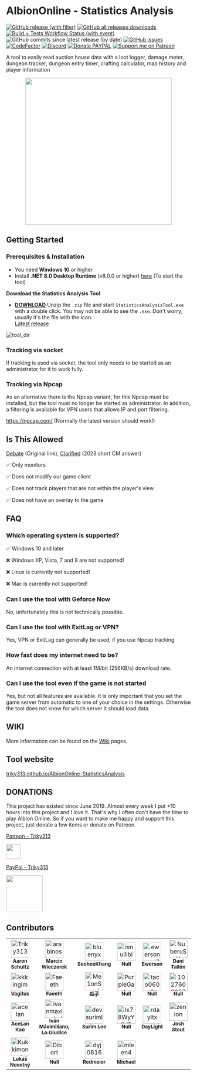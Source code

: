 AlbionOnline - Statistics Analysis
===================
[![GitHub release (with filter)](https://img.shields.io/github/v/release/Triky313/AlbionOnline-StatisticsAnalysis?style=for-the-badge&labelColor=1E2126&color=0C637F)](https://github.com/Triky313/AlbionOnline-StatisticsAnalysis/releases)
[![GitHub all releases downloads](https://img.shields.io/github/downloads/Triky313/AlbionOnline-StatisticsAnalysis/total?style=for-the-badge&labelColor=1E2126&color=EF476F)
](https://github.com/Triky313/AlbionOnline-StatisticsAnalysis/releases)
[![Build + Tests Workflow Status (with event)](https://img.shields.io/github/actions/workflow/status/Triky313/AlbionOnline-StatisticsAnalysis/pr-build-and-unit-tests.yml?style=for-the-badge&label=%F0%9F%9B%A0%EF%B8%8F%20Build%20%2B%20Unit%20tests&labelColor=1E2126&color=09C3A5)](https://github.com/Triky313/AlbionOnline-StatisticsAnalysis/actions/workflows/pr-build-and-unit-tests.yml)
![GitHub commits since latest release (by date)](https://img.shields.io/github/commits-since/Triky313/AlbionOnline-StatisticsAnalysis/latest?style=for-the-badge&labelColor=1E2126&color=09C3A5)
[![GitHub issues](https://img.shields.io/github/issues/Triky313/AlbionOnline-StatisticsAnalysis?style=for-the-badge&labelColor=1E2126&color=FBAF69)](https://github.com/Triky313/AlbionOnline-StatisticsAnalysis/issues)
[![CodeFactor](https://www.codefactor.io/repository/github/triky313/albiononline-statisticsanalysis/badge/main?style=for-the-badge&labelColor=1E2126&color=0CB0A9)](https://www.codefactor.io/repository/github/triky313/albiononline-statisticsanalysis/overview/main)
[![Discord](https://img.shields.io/discord/772406813438115891?style=for-the-badge&logo=discord&logoColor=7289da&label=discord&labelColor=1E2126&color=7289da)](https://discord.gg/Wv5RWehbrU)
[![Donate PAYPAL](https://img.shields.io/badge/paypal-donate-1e477a?style=for-the-badge&labelColor=1E2126&color=1e477a)](https://www.paypal.com/donate/?hosted_button_id=N6T3CWXYNGHKC)
[![Support me on Patreon](https://img.shields.io/endpoint.svg?url=https%3A%2F%2Fshieldsio-patreon.vercel.app%2Fapi%3Fusername%3DTriky313%26type%3Dpatrons&style=for-the-badge)](https://patreon.com/Triky313)

A tool to easily read auction house data with a loot logger, damage meter, dungeon tracker, dungeon entry timer, crafting calculator, map history and player information

<p align="center" align='right'>
  <img src="https://user-images.githubusercontent.com/14247773/147143464-c36d0cba-dddb-4b34-bd2e-11e3f65e3289.png" data-canonical-src="https://user-images.githubusercontent.com/14247773/147143464-c36d0cba-dddb-4b34-bd2e-11e3f65e3289.png" width="400" height="400" />
</p>

## Getting Started

### Prerequisites & Installation
- You need **Windows 10** or higher
- Install **.NET 8.0 Desktop Runtime** (v8.0.0 or higher) [here](https://dotnet.microsoft.com/en-us/download/dotnet/thank-you/runtime-desktop-8.0.0-windows-x64-installer) (To start the tool)

**Download the Statistics Analysis Tool**
- [**DOWNLOAD**](https://github.com/Triky313/AlbionOnline-StatisticsAnalysis/releases/download/v7.1.0/StatisticsAnalysis-AlbionOnline-v7.1.0-x64.zip)
Unzip the `.zip` file and start `StatisticsAnalysisTool.exe` with a double click. You may not be able to see the `.exe`. Don't worry, usually it's the file with the icon.  
[Latest release](https://github.com/Triky313/AlbionOnline-StatisticsAnalysis/releases/latest)

![tool_dir](https://user-images.githubusercontent.com/14247773/170473306-4dcc629e-384e-41b2-ada8-657cabe1b472.png)


### Tracking via socket
If tracking is used via socket, the tool only needs to be started as an administrator for it to work fully.

### Tracking via Npcap
As an alternative there is the Npcap variant, for this Npcap must be installed, but the tool must no longer be started as administrator.
In addition, a filtering is available for VPN users that allows IP and port filtering.

https://npcap.com/ (Normally the latest version should work!)

## Is This Allowed
[Debate](https://forum.albiononline.com/index.php/Thread/124819-Regarding-3rd-Party-Software-and-Network-Traffic-aka-do-not-cheat-Update-16-45-U/) (Original link),  [Clarified](https://forum.albiononline.com/index.php/Thread/153238-DPS-METER/#:~:text=As%20noted%20on%20the%20GitHub,to%20use%20it%20without%20concern.) (2023 short CM answer)  

✅ Only monitors

✅ Does not modify our game client

✅ Does not track players that are not within the player's view

✅ Does not have an overlay to the game

## FAQ
### Which operating system is supported?
✅ Windows 10 and later

❌ Windows XP, Vista, 7 and 8 are not supported!

❌ Linux is currently not supported!

❌ Mac is currently not supported!

### Can I use the tool with Geforce Now
No, unfortunately this is not technically possible.

### Can I use the tool with ExitLag or VPN?
Yes, VPN or ExitLag can generally be used, if you use Npcap tracking

### How fast does my internet need to be?
An internet connection with at least 1M/bit (256KB/s) download rate.

### Can I use the tool even if the game is not started
Yes, but not all features are available. 
It is only important that you set the game server from automatic to one of your choice in the settings. Otherwise the tool does not know for which server it should load data.

## WIKI
More information can be found on the [Wiki](https://github.com/Triky313/AlbionOnline-StatisticsAnalysis/wiki) pages.

## Tool website
[triky313.github.io/AlbionOnline-StatisticsAnalysis](https://triky313.github.io/AlbionOnline-StatisticsAnalysis/)

## DONATIONS
This project has existed since June 2019. Almost every week I put +10 hours into this project and I love it. That's why I often don't have the time to play Albion Online. So if you want to make me happy and support this project, just donate a few items or donate on Patreon.

[Patreon - Triky313](https://www.patreon.com/triky313)

<img src="https://user-images.githubusercontent.com/14247773/166248069-3211a206-b475-4e83-860b-e5c51b9554bf.png" data-canonical-src="https://www.patreon.com/triky313" width="40" height="40" />

[PayPal - Triky313](https://www.paypal.com/donate/?hosted_button_id=N6T3CWXYNGHKC)

<img src="https://user-images.githubusercontent.com/14247773/201472890-33a0ed70-7ef8-4804-aa84-46f0a84f3168.png" width="100" height="100" />

## Contributors
<!-- readme: contributors -start -->
<table>
<tr>
    <td align="center">
        <a href="https://github.com/Triky313">
            <img src="https://avatars.githubusercontent.com/u/14247773?v=4" width="50;" alt="Triky313"/>
            <br />
            <sub><b>Aaron Schultz</b></sub>
        </a>
    </td>
    <td align="center">
        <a href="https://github.com/arabinos">
            <img src="https://avatars.githubusercontent.com/u/115917138?v=4" width="50;" alt="arabinos"/>
            <br />
            <sub><b>Marcin Wieczorek</b></sub>
        </a>
    </td>
    <td align="center">
        <a href="https://github.com/bluenyx">
            <img src="https://avatars.githubusercontent.com/u/96876?v=4" width="50;" alt="bluenyx"/>
            <br />
            <sub><b>SeoheeKhang</b></sub>
        </a>
    </td>
    <td align="center">
        <a href="https://github.com/isnullibi">
            <img src="https://avatars.githubusercontent.com/u/100205074?v=4" width="50;" alt="isnullibi"/>
            <br />
            <sub><b>Null</b></sub>
        </a>
    </td>
    <td align="center">
        <a href="https://github.com/ewersonmssilva">
            <img src="https://avatars.githubusercontent.com/u/26557729?v=4" width="50;" alt="ewersonmssilva"/>
            <br />
            <sub><b>Ewerson</b></sub>
        </a>
    </td>
    <td align="center">
        <a href="https://github.com/NuberuSH">
            <img src="https://avatars.githubusercontent.com/u/45773746?v=4" width="50;" alt="NuberuSH"/>
            <br />
            <sub><b>Dani Tallón</b></sub>
        </a>
    </td></tr>
<tr>
    <td align="center">
        <a href="https://github.com/kkkingim">
            <img src="https://avatars.githubusercontent.com/u/22095496?v=4" width="50;" alt="kkkingim"/>
            <br />
            <sub><b>Vagitus</b></sub>
        </a>
    </td>
    <td align="center">
        <a href="https://github.com/Faeeth">
            <img src="https://avatars.githubusercontent.com/u/37340968?v=4" width="50;" alt="Faeeth"/>
            <br />
            <sub><b>Faeeth</b></sub>
        </a>
    </td>
    <td align="center">
        <a href="https://github.com/Me1onSeed">
            <img src="https://avatars.githubusercontent.com/u/81557800?v=4" width="50;" alt="Me1onSeed"/>
            <br />
            <sub><b>瓜子</b></sub>
        </a>
    </td>
    <td align="center">
        <a href="https://github.com/PurpleGale">
            <img src="https://avatars.githubusercontent.com/u/90148755?v=4" width="50;" alt="PurpleGale"/>
            <br />
            <sub><b>Null</b></sub>
        </a>
    </td>
    <td align="center">
        <a href="https://github.com/taco0603">
            <img src="https://avatars.githubusercontent.com/u/19679024?v=4" width="50;" alt="taco0603"/>
            <br />
            <sub><b>Null</b></sub>
        </a>
    </td>
    <td align="center">
        <a href="https://github.com/1027603857">
            <img src="https://avatars.githubusercontent.com/u/38471268?v=4" width="50;" alt="1027603857"/>
            <br />
            <sub><b>Null</b></sub>
        </a>
    </td></tr>
<tr>
    <td align="center">
        <a href="https://github.com/acelan">
            <img src="https://avatars.githubusercontent.com/u/71646?v=4" width="50;" alt="acelan"/>
            <br />
            <sub><b>AceLan Kao</b></sub>
        </a>
    </td>
    <td align="center">
        <a href="https://github.com/ivanmaxlogiudice">
            <img src="https://avatars.githubusercontent.com/u/3275920?v=4" width="50;" alt="ivanmaxlogiudice"/>
            <br />
            <sub><b>Iván Máximiliano, Lo Giudice</b></sub>
        </a>
    </td>
    <td align="center">
        <a href="https://github.com/devsurimlee">
            <img src="https://avatars.githubusercontent.com/u/53467957?v=4" width="50;" alt="devsurimlee"/>
            <br />
            <sub><b>Surim Lee</b></sub>
        </a>
    </td>
    <td align="center">
        <a href="https://github.com/lx78WyY0J5">
            <img src="https://avatars.githubusercontent.com/u/84735589?v=4" width="50;" alt="lx78WyY0J5"/>
            <br />
            <sub><b>Null</b></sub>
        </a>
    </td>
    <td align="center">
        <a href="https://github.com/rdayltx">
            <img src="https://avatars.githubusercontent.com/u/82792422?v=4" width="50;" alt="rdayltx"/>
            <br />
            <sub><b>DayLight</b></sub>
        </a>
    </td>
    <td align="center">
        <a href="https://github.com/zenion">
            <img src="https://avatars.githubusercontent.com/u/4081449?v=4" width="50;" alt="zenion"/>
            <br />
            <sub><b>Josh Stout</b></sub>
        </a>
    </td></tr>
<tr>
    <td align="center">
        <a href="https://github.com/Kukkimonsuta">
            <img src="https://avatars.githubusercontent.com/u/737093?v=4" width="50;" alt="Kukkimonsuta"/>
            <br />
            <sub><b>Lukáš Novotný</b></sub>
        </a>
    </td>
    <td align="center">
        <a href="https://github.com/Dibort">
            <img src="https://avatars.githubusercontent.com/u/7732931?v=4" width="50;" alt="Dibort"/>
            <br />
            <sub><b>Null</b></sub>
        </a>
    </td>
    <td align="center">
        <a href="https://github.com/dyj0816">
            <img src="https://avatars.githubusercontent.com/u/40786887?v=4" width="50;" alt="dyj0816"/>
            <br />
            <sub><b>Redmeier</b></sub>
        </a>
    </td>
    <td align="center">
        <a href="https://github.com/mleen4">
            <img src="https://avatars.githubusercontent.com/u/63968148?v=4" width="50;" alt="mleen4"/>
            <br />
            <sub><b>Michael</b></sub>
        </a>
    </td></tr>
</table>
<!-- readme: contributors -end -->